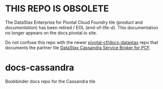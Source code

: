 # THIS REPO IS OBSOLETE
The DataStax Enterprise for Pivotal Cloud Foundry tile (_product_ and _documentation_) has been retired / EOL (end-of-life-d).
This documentation no longer appears on the docs.pivotal.io site.

Do not confuse this repo with the newer [pivotal-cf/docs-datastax](https://github.com/pivotal-cf/docs-datastax) repo that documents the partner
tile [DataStax Cassandra Service Broker for PCF](https://docs.pivotal.io/partners/datastax/).



# docs-cassandra
Bookbinder docs repo for the Cassandra tile
